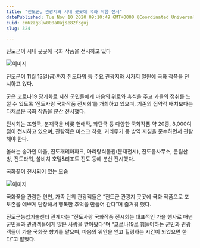 ```yaml
---
title: "진도군, 관광지와 시내 곳곳에 국화 작품 전시"
datePublished: Tue Nov 10 2020 09:10:49 GMT+0000 (Coordinated Universal Time)
cuid: cm6zzg8lw000a0ajse82f3guj
slug: 324

---
```



진도군이 시내 곳곳에 국화 작품을 전시하고 있다

![이미지](https://cdn.hashnode.com/res/hashnode/image/upload/v1739248161093/989c04b2-5336-432b-94c8-3ef4a21dc98b.jpeg)

진도군이 11월 13일(금)까지 진도타워 등 주요 관광지와 시가지 일원에 국화 작품을 전시하고 있다.

군은 코로나19 장기화로 지친 군민들에게 마음의 위로와 휴식을 주고 가을의 정취를 느낄 수 있도록 ‘진도사랑 국화작품 전시회’를 개최하고 있으며, 기존의 집약적 배치보다는 다채로운 국화 작품을 분산 전시했다.

전시회는 조형국, 분재국을 비롯 현애작, 화단국 등 다양한 국화작품 약 20종, 8,000여점이 전시하고 있으며, 관람객은 마스크 착용, 거리두기 등 방역 지침을 준수하면서 관람해야 한다.

올해는 송가인 마을, 진도개테마파크, 아리랑식물원(분재전시), 진도읍사무소, 운림산방, 진도타워, 쏠비치 호텔&리조트 진도 등에 분산 전시했다.

국화꽃이 전시되어 있는 모습

![이미지](https://cdn.hashnode.com/res/hashnode/image/upload/v1739248163241/b94c91d8-ca0d-47d7-a10f-a3f0b2dff7e4.jpeg)

국화꽃을 관람한 연인, 가족 단위 관광객들은 “진도군 관광지 곳곳에 국화 작품으로 포토존을 예쁘게 단장해서 행복한 추억을 만들어 간다”며 즐거워 했다.

진도군농업기술센터 관계자는 “진도사랑 국화작품 전시회는 대표적인 가을 행사로 매년 군민들과 관광객들에게 많은 사랑을 받아왔다”며 “코로나19로 힘들어하는 군민과 관광객들이 가을 국화꽃 향기를 맡으며, 마음의 위안을 얻고 힐링하는 시간이 되었으면 한다”고 말했다.